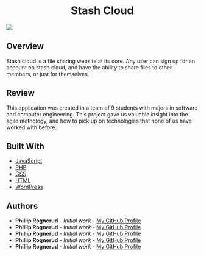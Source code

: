 <h1 align="center"><strong>Stash Cloud</strong></h1>

<img src="https://github.com/philliprognerud/Stash-Cloud-WebApp/blob/master/image/CazimWSVSD.gif" align="center" >

<h2>Overview</h2>

Stash cloud is a file sharing website at its core. Any user can sign up for an account on stash cloud, and have the ability to share files to other members, or just for themselves.

<h2>Review</h2>
This application was created in a team of 9 students with majors in software and computer engineering. This project gave us valuable insight into the agile methology, and how to pick up on technologies that none of us have worked with before.


## Built With

* [JavaScript](http://es6-features.org/#Constants)
* [PHP](https://facebook.github.io/react/)
* [CSS](http://redux.js.org/)
* [HTML](https://github.com/borisyankov/react-sparklines)
* [WordPress](https://developers.google.com/maps/)


## Authors

* **Phillip Rognerud** - *Initial work* - [My GitHub Profile](https://github.com/philliprognerud)
* **Phillip Rognerud** - *Initial work* - [My GitHub Profile](https://github.com/philliprognerud)
* **Phillip Rognerud** - *Initial work* - [My GitHub Profile](https://github.com/philliprognerud)
* **Phillip Rognerud** - *Initial work* - [My GitHub Profile](https://github.com/philliprognerud)
* **Phillip Rognerud** - *Initial work* - [My GitHub Profile](https://github.com/philliprognerud)
